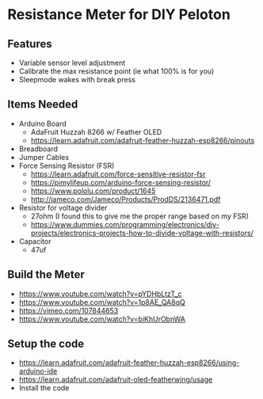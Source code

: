 # Resistance Meter for DIY Peloton

## Features

- Variable sensor level adjustment
- Calibrate the max resistance point (ie what 100% is for you)
- Sleepmode wakes with break press


## Items Needed

- Arduino Board
    - AdaFruit Huzzah 8266 w/ Feather OLED
    - https://learn.adafruit.com/adafruit-feather-huzzah-esp8266/pinouts
 - Breadboard
 - Jumper Cables
 - Force Sensing Resistor (FSR)
    - https://learn.adafruit.com/force-sensitive-resistor-fsr
    - https://pimylifeup.com/arduino-force-sensing-resistor/
    - https://www.pololu.com/product/1645
    - http://jameco.com/Jameco/Products/ProdDS/2136471.pdf
 - Resistor for voltage divider
    - 27ohm (I found this to give me the proper range based on my FSR)
    - https://www.dummies.com/programming/electronics/diy-projects/electronics-projects-how-to-divide-voltage-with-resistors/
 - Capacitor
    - 47uf

   
 ## Build the Meter
 
 - https://www.youtube.com/watch?v=pYDHbLtzT_c
 - https://www.youtube.com/watch?v=1p8AE_QA8qQ
 - https://vimeo.com/107844653
 - https://www.youtube.com/watch?v=biKhUrObnWA
 
 ## Setup the code
 
 - https://learn.adafruit.com/adafruit-feather-huzzah-esp8266/using-arduino-ide
 - https://learn.adafruit.com/adafruit-oled-featherwing/usage
 - Install the code
